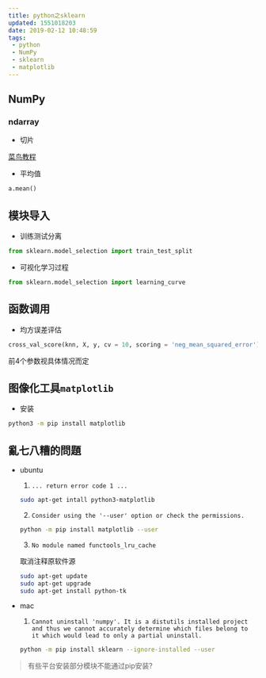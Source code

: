 ```yaml
---
title: python之sklearn
updated: 1551018203
date: 2019-02-12 10:48:59
tags:
 - python
 - NumPy
 - sklearn
 - matplotlib
---
```


## NumPy

### ndarray

 - 切片

[菜鸟教程](http://www.runoob.com/numpy/numpy-ndexing-and-slicing.html)

 - 平均值
```python
a.mean()
```

## 模块导入

 - 训练测试分离

```python
from sklearn.model_selection import train_test_split
```

 - 可视化学习过程
```python
from sklearn.model_selection import learning_curve
```

## 函数调用

 - 均方误差评估

```python
cross_val_score(knn, X, y, cv = 10, scoring = 'neg_mean_squared_error')
```

前4个参数视具体情况而定

## 图像化工具`matplotlib`

 - 安装
```bash
python3 -m pip install matplotlib 
```

## 亂七八糟的問題

 - ubuntu

    1. `... return error code 1 ...`

    ```bash
    sudo apt-get intall python3-matplotlib
    ```

    2. `Consider using the '--user' option or check the permissions.`

    ```bash
    python -m pip install matplotlib --user
    ```

    3.  `No module named functools_lru_cache`

    取消注释原软件源

    ```bash
    sudo apt-get update
    sudo apt-get upgrade
    sudo apt-get install python-tk
    ```

 - mac

    1. `Cannot uninstall 'numpy'. It is a distutils installed project and thus we cannot accurately determine which files belong to it which would lead to only a partial uninstall.`

    ```bash
    python -m pip install sklearn --ignore-installed --user
    ```

> 有些平台安装部分模块不能通过pip安装?
